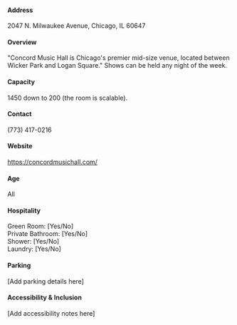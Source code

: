 #### Address

2047 N. Milwaukee Avenue, Chicago, IL 60647

#### Overview

"Concord Music Hall is Chicago's premier mid-size venue, located between Wicker Park and Logan Square." Shows can be held any night of the week.

#### Capacity

1450 down to 200 (the room is scalable).

#### Contact

(773) 417-0216

#### Website

https://concordmusichall.com/

#### Age

All

#### Hospitality

Green Room: [Yes/No]  
Private Bathroom: [Yes/No]  
Shower: [Yes/No]  
Laundry: [Yes/No]

#### Parking

[Add parking details here]

#### Accessibility & Inclusion

[Add accessibility notes here]

